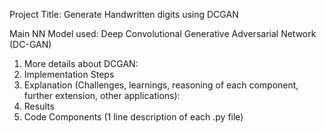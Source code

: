Project Title: Generate Handwritten digits using DCGAN

Main NN Model used: Deep Convolutional Generative Adversarial Network (DC-GAN)

1. More details about DCGAN: <link>
2. Implementation Steps
3. Explanation (Challenges, learnings, reasoning of each component, further extension, other applications): <link>
4. Results
5. Code Components (1 line description of each .py file)




